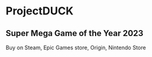 # ProjectDUCK
## Super Mega Game of the Year 2023
Buy on Steam, Epic Games store, Origin, Nintendo Store
